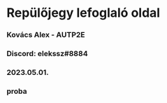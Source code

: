# Repülőjegy lefoglaló oldal

### Kovács Alex - AUTP2E

### Discord: elekssz#8884

### 2023.05.01.

### proba

